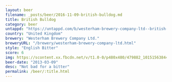 ```yaml
---
layout: beer
filename: _posts/beer/2016-11-09-british-bulldog.md
title: British Bulldog
category: beer
untappd: "https://untappd.com/b/westerham-brewery-company-ltd--british-bulldog/44784"
country: "United Kingdom"
brewery: "Westerham Brewery Company Ltd."
breweryURL: "/brewery/westerham-brewery-company-ltd.html"
style: "English Bitter"
score: 6
img: https://scontent.xx.fbcdn.net/v/t1.0-0/p480x480/479882_10151563844403745_1566533959_n.jpg?oh=9460cb2df53fd34e02e437729ea1dd1b&oe=5A250739
beer-date: "2013-03-09"
desc: "Not bad for a bitter"
permalink: /beer/:title.html
---
```

